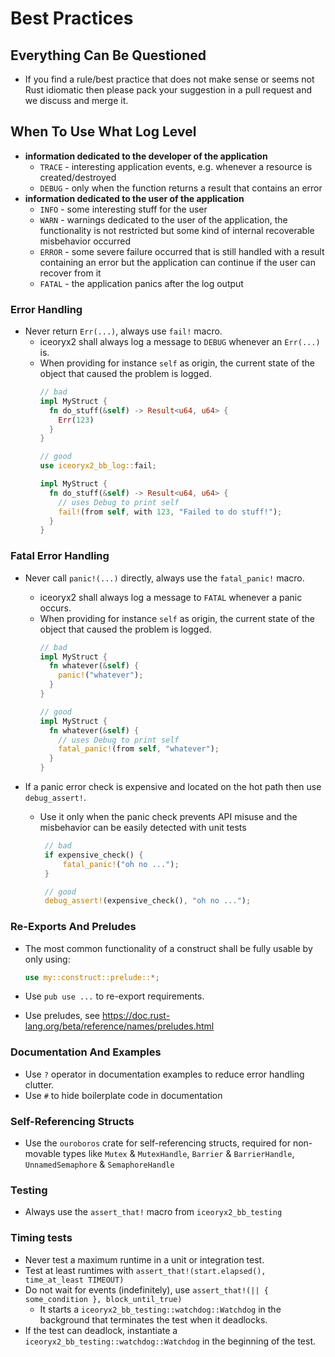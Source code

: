 # Best Practices

## Everything Can Be Questioned

* If you find a rule/best practice that does not make sense or seems not Rust
  idiomatic then please pack your suggestion in a pull request and we discuss
  and merge it.

## When To Use What Log Level

* **information dedicated to the developer of the application**
    * `TRACE` - interesting application events, e.g. whenever a resource is
    created/destroyed
    * `DEBUG` - only when the function returns a result that contains an error
* **information dedicated to the user of the application**
    * `INFO` - some interesting stuff for the user
    * `WARN` - warnings dedicated to the user of the application, the
    functionality is not restricted but some kind of internal recoverable
    misbehavior occurred
    * `ERROR` - some severe failure occurred that is still handled with a result
    containing an error but the application can continue if the user can recover
    from it
    * `FATAL` - the application panics after the log output

### Error Handling

* Never return `Err(...)`, always use `fail!` macro.
    * iceoryx2 shall always log a message to `DEBUG` whenever an `Err(...)` is.
    * When providing for instance `self` as origin, the current state of the
    object that caused the problem is logged.
        ```rust
        // bad
        impl MyStruct {
          fn do_stuff(&self) -> Result<u64, u64> {
            Err(123)
          }
        }

        // good
        use iceoryx2_bb_log::fail;

        impl MyStruct {
          fn do_stuff(&self) -> Result<u64, u64> {
            // uses Debug to print self
            fail!(from self, with 123, "Failed to do stuff!");
          }
        }
        ```

### Fatal Error Handling

* Never call `panic!(...)` directly, always use the `fatal_panic!` macro.
    * iceoryx2 shall always log a message to `FATAL` whenever a panic occurs.
    * When providing for instance `self` as origin, the current state of the
    object that caused the problem is logged.
        ```rust
        // bad
        impl MyStruct {
          fn whatever(&self) {
            panic!("whatever");
          }
        }
        
        // good
        impl MyStruct {
          fn whatever(&self) {
            // uses Debug to print self
            fatal_panic!(from self, "whatever");
          }
        }
        ```

* If a panic error check is expensive and located on the hot path then use
  `debug_assert!`.
    * Use it only when the panic check prevents API misuse and the misbehavior can
    be easily detected with unit tests
        ```rust
         // bad
         if expensive_check() {
             fatal_panic!("oh no ...");
         }
        
         // good
         debug_assert!(expensive_check(), "oh no ...");
        ```

### Re-Exports And Preludes

* The most common functionality of a construct shall be fully usable by only
  using:
    ```rust
    use my::construct::prelude::*;
    ```

* Use `pub use ...` to re-export requirements.
* Use preludes, see
  <https://doc.rust-lang.org/beta/reference/names/preludes.html>

### Documentation And Examples

* Use `?` operator in documentation examples to reduce error handling clutter.
* Use `#` to hide boilerplate code in documentation

### Self-Referencing Structs

* Use the `ouroboros` crate for self-referencing structs, required for
  non-movable types like `Mutex` & `MutexHandle`, `Barrier` & `BarrierHandle`,
  `UnnamedSemaphore` & `SemaphoreHandle`

### Testing

* Always use the `assert_that!` macro from `iceoryx2_bb_testing`

### Timing tests

* Never test a maximum runtime in a unit or integration test.
* Test at least runtimes with
  `assert_that!(start.elapsed(), time_at_least TIMEOUT)`
* Do not wait for events (indefinitely), use
  `assert_that!(|| { some_condition }, block_until_true)`
    * It starts a `iceoryx2_bb_testing::watchdog::Watchdog` in the background that
    terminates the test when it deadlocks.
* If the test can deadlock, instantiate a
  `iceoryx2_bb_testing::watchdog::Watchdog` in the beginning of the test.
